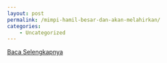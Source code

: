 ```yaml
---
layout: post
permalink: /mimpi-hamil-besar-dan-akan-melahirkan/
categories:
    - Uncategorized
---
```


[Baca Selengkapnya](/02)